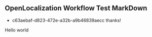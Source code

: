 ## OpenLocalization Workflow Test MarkDown
* c63aebaf-d823-472e-a32b-a9b46839aecc 
thanks!

Hello world